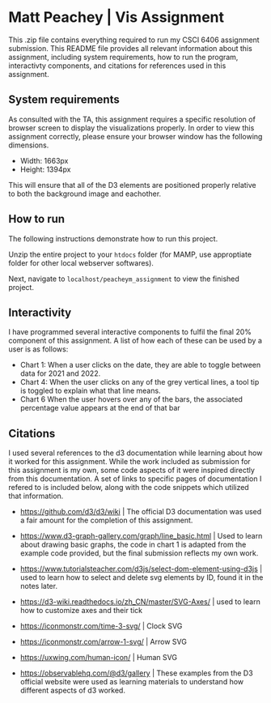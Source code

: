 # Matt Peachey | Vis Assignment

This .zip file contains everything required to run my CSCI 6406 assignment submission. This README file provides all relevant information about this assignment, including system requirements, how to run the program, interactivty components, and citations for references used in this assignment.

## System requirements

As consulted with the TA, this assignment requires a specific resolution of browser screen to display the visualizations properly. In order to view this assignment correctly, please ensure your browser window has the following dimensions.

- Width: 1663px
- Height: 1394px

This will ensure that all of the D3 elements are positioned properly relative to both the background image and eachother.

## How to run

The following instructions demonstrate how to run this project.

Unzip the entire project to your `htdocs` folder (for MAMP, use approptiate folder for other local webserver softwares).

Next, navigate to `localhost/peacheym_assignment` to view the finished project.

## Interactivity

I have programmed several interactive components to fulfil the final 20% component of this assignment. A list of how each of these can be used by a user is as follows:

- Chart 1: When a user clicks on the date, they are able to toggle between data for 2021 and 2022.
- Chart 4: When the user clicks on any of the grey vertical lines, a tool tip is toggled to explain what that line means.
- Chart 6 When the user hovers over any of the bars, the associated percentage value appears at the end of that bar

## Citations

I used several references to the d3 documentation while learning about how it worked for this assignment. While the work included as submission for this assignment is my own, some code aspects of it were inspired directly from this documentation. A set of links to specific pages of documentation I refered to is included below, along with the code snippets which utilized that information.

- https://github.com/d3/d3/wiki | The official D3 documentation was used a fair amount for the completion of this assignment.

- https://www.d3-graph-gallery.com/graph/line_basic.html | Used to learn about drawing basic graphs, the code in chart 1 is adapted from the example code provided, but the final submission reflects my own work.

- https://www.tutorialsteacher.com/d3js/select-dom-element-using-d3js | used to learn how to select and delete svg elements by ID, found it in the notes later.

- https://d3-wiki.readthedocs.io/zh_CN/master/SVG-Axes/ | used to learn how to customize axes and their tick

- https://iconmonstr.com/time-3-svg/ | Clock SVG

- https://iconmonstr.com/arrow-1-svg/ | Arrow SVG

- https://uxwing.com/human-icon/ | Human SVG

- https://observablehq.com/@d3/gallery | These examples from the D3 official website were used as learning materials to understand how different aspects of d3 worked.
